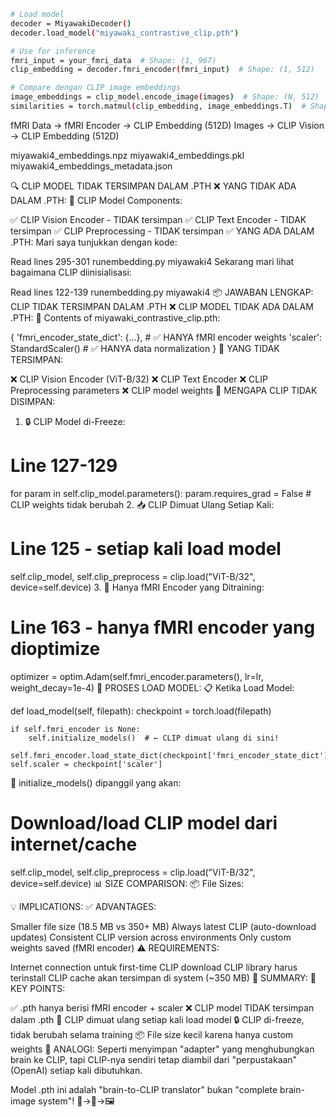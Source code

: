 
```sh
# Load model
decoder = MiyawakiDecoder()
decoder.load_model("miyawaki_contrastive_clip.pth")

# Use for inference
fmri_input = your_fmri_data  # Shape: (1, 967)
clip_embedding = decoder.fmri_encoder(fmri_input)  # Shape: (1, 512)

# Compare dengan CLIP image embeddings
image_embeddings = clip_model.encode_image(images)  # Shape: (N, 512)
similarities = torch.matmul(clip_embedding, image_embeddings.T)  # Shape: (1, N)
```
fMRI Data → fMRI Encoder → CLIP Embedding (512D)
Images → CLIP Vision → CLIP Embedding (512D)


miyawaki4_embeddings.npz
miyawaki4_embeddings.pkl
miyawaki4_embeddings_metadata.json

🔍 CLIP MODEL TIDAK TERSIMPAN DALAM .PTH
❌ YANG TIDAK ADA DALAM .PTH:
🚫 CLIP Model Components:

✅ CLIP Vision Encoder - TIDAK tersimpan
✅ CLIP Text Encoder - TIDAK tersimpan
✅ CLIP Preprocessing - TIDAK tersimpan
✅ YANG ADA DALAM .PTH:
Mari saya tunjukkan dengan kode:

Read lines 295-301
runembedding.py
miyawaki4
Sekarang mari lihat bagaimana CLIP diinisialisasi:

Read lines 122-139
runembedding.py
miyawaki4
📦 JAWABAN LENGKAP: CLIP TIDAK TERSIMPAN DALAM .PTH
❌ CLIP MODEL TIDAK ADA DALAM .PTH:
📁 Contents of miyawaki_contrastive_clip.pth:

{
    'fmri_encoder_state_dict': {...},  # ✅ HANYA fMRI encoder weights
    'scaler': StandardScaler()         # ✅ HANYA data normalization
}
🚫 YANG TIDAK TERSIMPAN:

❌ CLIP Vision Encoder (ViT-B/32)
❌ CLIP Text Encoder
❌ CLIP Preprocessing parameters
❌ CLIP model weights
🔄 MENGAPA CLIP TIDAK DISIMPAN:
1. 🔒 CLIP Model di-Freeze:

# Line 127-129
for param in self.clip_model.parameters():
    param.requires_grad = False  # CLIP weights tidak berubah
2. 📥 CLIP Dimuat Ulang Setiap Kali:

# Line 125 - setiap kali load model
self.clip_model, self.clip_preprocess = clip.load("ViT-B/32", device=self.device)
3. 🎯 Hanya fMRI Encoder yang Ditraining:

# Line 163 - hanya fMRI encoder yang dioptimize
optimizer = optim.Adam(self.fmri_encoder.parameters(), lr=lr, weight_decay=1e-4)
🔄 PROSES LOAD MODEL:
📋 Ketika Load Model:

def load_model(self, filepath):
    checkpoint = torch.load(filepath)
    
    if self.fmri_encoder is None:
        self.initialize_models()  # ← CLIP dimuat ulang di sini!
    
    self.fmri_encoder.load_state_dict(checkpoint['fmri_encoder_state_dict'])
    self.scaler = checkpoint['scaler']
🔄 initialize_models() dipanggil yang akan:

# Download/load CLIP model dari internet/cache
self.clip_model, self.clip_preprocess = clip.load("ViT-B/32", device=self.device)
📊 SIZE COMPARISON:
📦 File Sizes:

💡 IMPLICATIONS:
✅ ADVANTAGES:

Smaller file size (18.5 MB vs 350+ MB)
Always latest CLIP (auto-download updates)
Consistent CLIP version across environments
Only custom weights saved (fMRI encoder)
⚠️ REQUIREMENTS:

Internet connection untuk first-time CLIP download
CLIP library harus terinstall
CLIP cache akan tersimpan di system (~350 MB)
🎯 SUMMARY:
🔑 KEY POINTS:

✅ .pth hanya berisi fMRI encoder + scaler
❌ CLIP model TIDAK tersimpan dalam .pth
🔄 CLIP dimuat ulang setiap kali load model
🔒 CLIP di-freeze, tidak berubah selama training
📦 File size kecil karena hanya custom weights
🧠 ANALOGI:
Seperti menyimpan "adapter" yang menghubungkan brain ke CLIP, tapi CLIP-nya sendiri tetap diambil dari "perpustakaan" (OpenAI) setiap kali dibutuhkan.

Model .pth ini adalah "brain-to-CLIP translator" bukan "complete brain-image system"! 🧠→🔗→🖼️